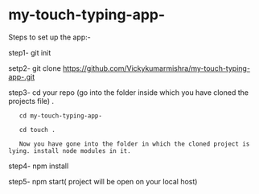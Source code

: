 # my-touch-typing-app-
Steps to set up the app:-

step1- git init 

setp2- git clone https://github.com/Vickykumarmishra/my-touch-typing-app-.git

step3- cd your repo (go into the folder inside which you have cloned the projects file) .

       cd my-touch-typing-app-
       
       cd touch .
       
       Now you have gone into the folder in which the cloned project is lying. install node modules in it.

step4- npm install

step5- npm start( project will be open on your local host)
